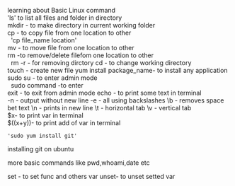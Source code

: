 learning about Basic Linux command  
    'ls'
to list all files and folder in directory   
    mkdir - to make directory in current working folder  
    cp   - to copy file from one location to other   
    &nbsp; 'cp file_name location'  
    mv - to move file from one location to other   
    rm -to remove/delete filefom one location to other  
    &nbsp; rm -r - for removing dirctory
    cd - to change working directory  
    touch - create new file
    yum install package_name- to install any application   \
    sudo su - to enter admin mode  
    &nbsp; sudo command -to enter  
     exit - to exit from admin mode
    echo - to print some text in terminal   
        -n - output without new line
        -e -  all using backslashes
        \b -  removes space bet text
        \n -  prints in new line 
        \t - horizontal tab
        \v - vertical tab  
        $x- to print var in terminal  
        $((x+y))- to print add of var in terminal
          
    'sudo yum install git'  

installing git on ubuntu  

more basic commands like pwd,whoami,date etc  
  
set - to set func and others var
unset- to unset setted var
